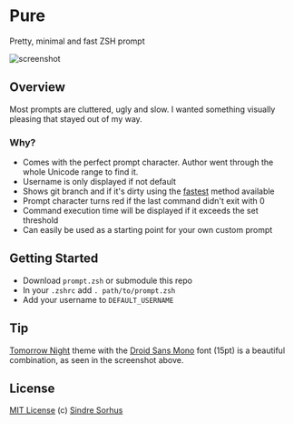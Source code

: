# Pure

Pretty, minimal and fast ZSH prompt

![screenshot](https://raw.github.com/sindresorhus/pure/master/screenshot.png)


## Overview

Most prompts are cluttered, ugly and slow. I wanted something visually pleasing that stayed out of my way.

### Why?

- Comes with the perfect prompt character. Author went through the whole Unicode range to find it.
- Username is only displayed if not default
- Shows git branch and if it's dirty using the [fastest](https://gist.github.com/3898739) method available
- Prompt character turns red if the last command didn't exit with 0
- Command execution time will be displayed if it exceeds the set threshold
- Can easily be used as a starting point for your own custom prompt


## Getting Started

- Download `prompt.zsh` or submodule this repo
- In your `.zshrc` add `. path/to/prompt.zsh`
- Add your username to `DEFAULT_USERNAME`


## Tip

[Tomorrow Night](https://github.com/chriskempson/tomorrow-theme) theme with the [Droid Sans Mono](http://www.google.com/webfonts/specimen/Droid+Sans+Mono) font (15pt) is a beautiful combination, as seen in the screenshot above.


## License

[MIT License](http://en.wikipedia.org/wiki/MIT_License)
(c) [Sindre Sorhus](http://sindresorhus.com)

